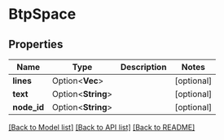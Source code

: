 # BtpSpace

## Properties

Name | Type | Description | Notes
------------ | ------------- | ------------- | -------------
**lines** | Option<**Vec<String>**> |  | [optional]
**text** | Option<**String**> |  | [optional]
**node_id** | Option<**String**> |  | [optional]

[[Back to Model list]](../README.md#documentation-for-models) [[Back to API list]](../README.md#documentation-for-api-endpoints) [[Back to README]](../README.md)



